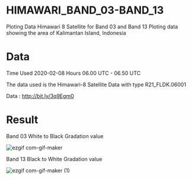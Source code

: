 # HIMAWARI_BAND_03-BAND_13
Ploting Data Himawari 8 Satellite for Band 03 and Band 13
Ploting data showing the area of Kalimantan Island, Indonesia

# Data
Time Used 2020-02-08 Hours 06.00 UTC - 06.50 UTC

The data used is the Himawari-8 Satellite Data with type R21_FLDK.06001

Data : http://bit.ly/3q9Egm0

# Result
Band 03
White to Black Gradation value

![ezgif com-gif-maker](https://user-images.githubusercontent.com/67249292/107136570-292f1000-6937-11eb-8df3-8cef9baf1e63.gif)

Band 13
Black to White Gradation value

![ezgif com-gif-maker (1)](https://user-images.githubusercontent.com/67249292/107136593-698e8e00-6937-11eb-812c-278cc9aa8b4d.gif)

